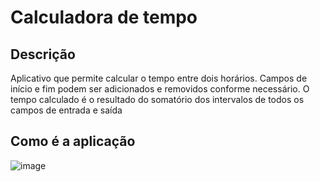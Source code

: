 # Calculadora de tempo


## Descrição

Aplicativo que permite calcular o tempo entre dois horários. 
Campos de início e fim podem ser adicionados e removidos conforme necessário. 
O tempo calculado é o resultado do somatório dos intervalos de todos os campos de entrada e saída

## Como é a aplicação
![image](https://github.com/LeonardoDonatoNunes/timeCalcApp/assets/56056001/975b329d-3225-4767-b31a-8899f32eef0d)
